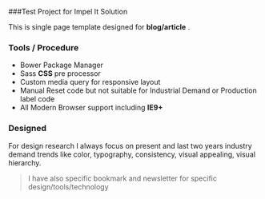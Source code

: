 ###Test Project for Impel It Solution

This is single page template designed for  __blog/article__ .

### Tools / Procedure

  * Bower Package Manager
  * Sass **CSS** pre processor
  * Custom media query for responsive layout
  * Manual Reset code but not suitable for Industrial Demand or Production label code
  * All Modern Browser support including **IE9+**
  
  
  
### Designed

For design research I always focus on present and last two years industry demand trends like color, typography, consistency, visual appealing, visual hierarchy.
 >I have also specific bookmark and newsletter for specific design/tools/technology


